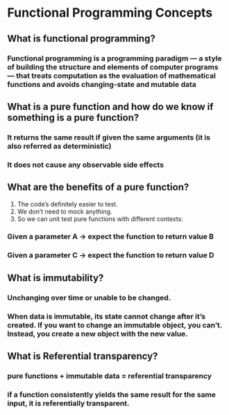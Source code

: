 # Functional Programming Concepts
## What is functional programming?

### Functional programming is a programming paradigm — a style of building the structure and elements of computer programs — that treats computation as the evaluation of mathematical functions and avoids changing-state and mutable data 

## What is a pure function and how do we know if something is a pure function?

### It returns the same result if given the same arguments (it is also referred as deterministic)
### It does not cause any observable side effects

## What are the benefits of a pure function?

1. The code’s definitely easier to test.
2.  We don’t need to mock anything.
3.  So we can unit test pure functions with different contexts:
### Given a parameter A → expect the function to return value B
### Given a parameter C → expect the function to return value D
## What is immutability?
### Unchanging over time or unable to be changed.
### When data is immutable, its state cannot change after it’s created. If you want to change an immutable object, you can’t. Instead, you create a new object with the new value.

## What is Referential transparency?

### pure functions + immutable data = referential transparency
###  if a function consistently yields the same result for the same input, it is referentially transparent.